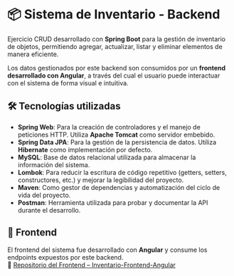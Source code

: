 # 📦 Sistema de Inventario - Backend

Ejercicio CRUD desarrollado con **Spring Boot** para la gestión de inventario de objetos, permitiendo agregar, actualizar, listar y eliminar elementos de manera eficiente.

Los datos gestionados por este backend son consumidos por un **frontend desarrollado con Angular**, a través del cual el usuario puede interactuar con el sistema de forma visual e intuitiva.

## 🛠️ Tecnologías utilizadas

- **Spring Web**: Para la creación de controladores y el manejo de peticiones HTTP. Utiliza **Apache Tomcat** como servidor embebido.
- **Spring Data JPA**: Para la gestión de la persistencia de datos. Utiliza **Hibernate** como implementación por defecto.
- **MySQL**: Base de datos relacional utilizada para almacenar la información del sistema.
- **Lombok**: Para reducir la escritura de código repetitivo (getters, setters, constructores, etc.) y mejorar la legibilidad del proyecto.
- **Maven**: Como gestor de dependencias y automatización del ciclo de vida del proyecto.
- **Postman**: Herramienta utilizada para probar y documentar la API durante el desarrollo.

## 🔗 Frontend

El frontend del sistema fue desarrollado con **Angular** y consume los endpoints expuestos por este backend.  
🔗 [Repositorio del Frontend – Inventario-Frontend-Angular](https://github.com/AlexisCepeda/Inventario-Frontend-Angular)
